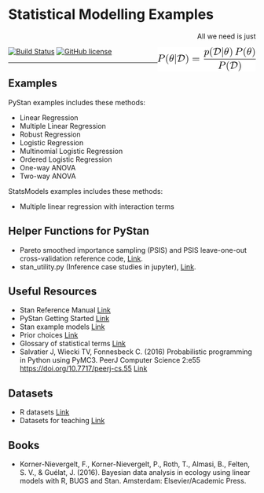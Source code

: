 # Statistical Modelling Examples

<p align="right">All we need is just</p>
<img align="right" src="bayes.png" width="200px">

[![Build Status](https://travis-ci.org/mrtkp9993/Statistical-Modelling-Examples.svg?branch=master)](https://travis-ci.org/mrtkp9993/Statistical-Modelling-Examples)
[![GitHub license](https://img.shields.io/github/license/mrtkp9993/Statistical-Modelling-Examples.svg)](https://github.com/mrtkp9993/Statistical-Modelling-Examples/blob/master/LICENSE)

---

## Examples

PyStan examples includes these methods:

* Linear Regression
* Multiple Linear Regression
* Robust Regression
* Logistic Regression
* Multinomial Logistic Regression
* Ordered Logistic Regression
* One-way ANOVA
* Two-way ANOVA

StatsModels examples includes these methods:

* Multiple linear regression with interaction terms

## Helper Functions for PyStan

* Pareto smoothed importance sampling (PSIS) and PSIS leave-one-out cross-validation reference code, [Link](https://github.com/avehtari/PSIS).
* stan_utility.py (Inference case studies in jupyter), [Link](https://github.com/betanalpha/jupyter_case_studies).

## Useful Resources

* Stan Reference Manual [Link](https://github.com/stan-dev/stan/releases/download/v2.17.0/stan-reference-2.17.0.pdf)
* PyStan Getting Started [Link](https://pystan.readthedocs.io/en/latest/getting_started.html)
* Stan example models [Link](https://github.com/stan-dev/example-models/tree/master/misc)
* Prior choices [Link](https://github.com/stan-dev/stan/wiki/Prior-Choice-Recommendations)
* Glossary of statistical terms [Link](https://www.stat.berkeley.edu/~stark/SticiGui/Text/gloss.htm)
* Salvatier J, Wiecki TV, Fonnesbeck C. (2016) Probabilistic programming in Python using PyMC3. PeerJ Computer Science 2:e55 https://doi.org/10.7717/peerj-cs.55 [Link](https://peerj.com/articles/cs-55/)

## Datasets

* R datasets [Link](https://vincentarelbundock.github.io/Rdatasets/datasets.html)
* Datasets for teaching [Link](https://www.sheffield.ac.uk/mash/data)

## Books

* Korner-Nievergelt, F., Korner-Nievergelt, P., Roth, T., Almasi, B., Felten, S. V., & Guélat, J. (2016). Bayesian data analysis in ecology using linear models with R, BUGS and Stan. Amsterdam: Elsevier/Academic Press.
